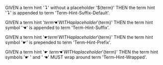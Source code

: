 GIVEN a term hint '↴' without a placeholder '${term}'
THEN the term hint '↴' is appended to term 'Term-Hint-Suffix-Default'.

GIVEN a term hint '${term}☚' WITH a placeholder '${term}'
THEN the term hint symbol '☚' is appended to term 'Term-Hint-Suffix'.

GIVEN a term hint '☛${term}' WITH a placeholder '${term}'
THEN the term hint symbol '☛' is prepended to term 'Term-Hint-Prefix'.

GIVEN a term hint '☛ ${term} ☚' WITH a placeholder '${term}'
THEN the term hint symbols '☛ ' and ' ☚' MUST wrap around term 'Term-Hint-Wrapped'.
